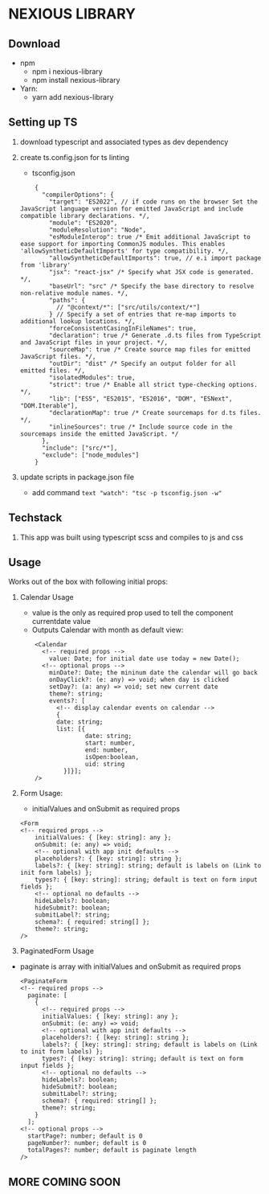 # NEXIOUS LIBRARY

<!-- - Official database for nexious.tech -->

## Download

- npm
  - npm i nexious-library
  - npm install nexious-library
- Yarn:
  - yarn add nexious-library

## Setting up TS

1. download typescript and associated types as dev dependency
2. create ts.config.json for ts linting
    - tsconfig.json

    ```text
        {
          "compilerOptions": {
            "target": "ES2022", // if code runs on the browser Set the JavaScript language version for emitted JavaScript and include compatible library declarations. */,
            "module": "ES2020",
            "moduleResolution": "Node",
            "esModuleInterop": true /* Emit additional JavaScript to ease support for importing CommonJS modules. This enables 'allowSyntheticDefaultImports' for type compatibility. */,
            "allowSyntheticDefaultImports": true, // e.i import package from 'library'
            "jsx": "react-jsx" /* Specify what JSX code is generated. */,
            "baseUrl": "src" /* Specify the base directory to resolve non-relative module names. */,
            "paths": {
              // "@context/*": ["src/utils/context/*"]
            } // Specify a set of entries that re-map imports to additional lookup locations. */,
            "forceConsistentCasingInFileNames": true,
            "declaration": true /* Generate .d.ts files from TypeScript and JavaScript files in your project. */,
            "sourceMap": true /* Create source map files for emitted JavaScript files. */,
            "outDir": "dist" /* Specify an output folder for all emitted files. */,
            "isolatedModules": true,
            "strict": true /* Enable all strict type-checking options. */,
            "lib": ["ES5", "ES2015", "ES2016", "DOM", "ESNext", "DOM.Iterable"],
            "declarationMap": true /* Create sourcemaps for d.ts files. */,
            "inlineSources": true /* Include source code in the sourcemaps inside the emitted JavaScript. */
          },
          "include": ["src/*"],
          "exclude": ["node_modules"]
        }
      ```
3. update scripts in package.json file
    - add command ```text "watch": "tsc -p tsconfig.json -w"```

## Techstack

  <!-- 1. Style guide used [Eslint + Airbnb + Prettier configuration guide]( https://medium.com/@ErikKyleNielsen/setting-up-eslint-prettier-airbnb-base-and-typescript-27b3f9538f0d) -->
  1. This app was built using typescript scss and compiles to js and css

## Usage

Works out of the box with following initial props:

1. Calendar Usage

    - value is the only as required prop used to tell the component currentdate value
    - Outputs Calendar with month as default view:
  
    ```text
        <Calendar
          <!-- required props -->
            value: Date; for initial date use today = new Date();  
          <!-- optional props -->
            minDate?: Date; the mininum date the calendar will go back 
            onDayClick?: (e: any) => void; when day is clicked 
            setDay?: (a: any) => void; set new current date 
            theme?: string;
            events?: [
              <!-- display calendar events on calendar -->
              {
              date: string; 
              list: [{
                      date: string; 
                      start: number, 
                      end: number, 
                      isOpen:boolean,
                      uid: string 
                }]}];  
        />
      ```

2. Form Usage:
    - initialValues and onSubmit as required props

    ```text
    <Form
    <!-- required props -->
        initialValues: { [key: string]: any };
        onSubmit: (e: any) => void;
        <!-- optional with app init defaults -->
        placeholders?: { [key: string]: string };
        labels?: { [key: string]: string; default is labels on (Link to init form labels) };
        types?: { [key: string]: string; default is text on form input fields };
        <!-- optional no defaults -->
        hideLabels?: boolean;
        hideSubmit?: boolean;
        submitLabel?: string;
        schema?: { required: string[] };
        theme?: string;
    />
    ```

3. PaginatedForm Usage

- paginate is array with initialValues and onSubmit as required props

    ```text
    <PaginateForm  
    <!-- required props -->
      paginate: [
        {
          <!-- required props -->
          initialValues: { [key: string]: any };
          onSubmit: (e: any) => void;
          <!-- optional with app init defaults -->
          placeholders?: { [key: string]: string };
          labels?: { [key: string]: string; default is labels on (Link to init form labels) };
          types?: { [key: string]: string; default is text on form input fields };
          <!-- optional no defaults -->
          hideLabels?: boolean;
          hideSubmit?: boolean;
          submitLabel?: string;
          schema?: { required: string[] };
          theme?: string;
        }
      ];
    <!-- optional props -->
      startPage?: number; default is 0
      pageNumber?: number; default is 0
      totalPages?: number; default is paginate length
    /> 
    ```

## MORE COMING SOON
<!-- 
TODO: 
## Rename files in directory

Auto rename files from .js to jsx run on terminal:

- npx nexious-library rename.sh  
  
Auto rename files from .jsx to tsx run on terminal:

- npx nexious-library renameToTsx.sh -->
